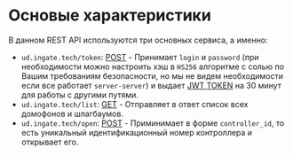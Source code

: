 # Основые характеристики

В данном REST API используются три основных сервиса, а именно:  
- `ud.ingate.tech/token`: [POST](https://api.jquery.com/jquery.post/) - Принимает `login` и `password` (при необходимости можно настроить хэш в `HS256` алгоритме с солью по Вашим требованиям безопасности, но мы не видем необходимости если все работает `server-server`) и выдает [JWT TOKEN](https://jwt.io/) на 30 минут для работы с другими путями.
- `ud.ingate.tech/list`: [GET](https://api.jquery.com/jquery.get/) - Отправляет в ответ список всех домофонов и шлагбаумов.
- `ud.ingate.tech/open`: [POST](https://api.jquery.com/jquery.post/) - Приминимает в форме `controller_id`, то есть уникальный идентификационный номер контроллера и открывает его.
